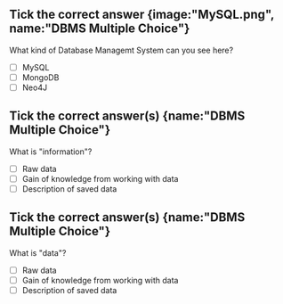 ## Tick the correct answer {image:"MySQL.png", name:"DBMS Multiple Choice"} 
What kind of Database Managemt System can you see here?
- [ ] MySQL
- [ ] MongoDB
- [ ] Neo4J

## Tick the correct answer(s) {name:"DBMS Multiple Choice"}
What is "information"?
- [ ] Raw data
- [ ] Gain of knowledge from working with data
- [ ] Description of saved data

## Tick the correct answer(s) {name:"DBMS Multiple Choice"}
What is "data"?
- [ ] Raw data
- [ ] Gain of knowledge from working with data
- [ ] Description of saved data